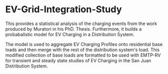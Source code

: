 # EV-Grid-Integration-Study

This provides a statistical analysis of the charging events from the work produced by Muratori in his PhD. Thesis. Furthermore, it builds a probabalistic model for EV Charging in a Distribution System.

The model is used to aggregate EV Charging Profiles onto residential base loads and then merge with the rest of the distribution system's load. This modified collection of base loads are formatted to be used with EMTP-RV for transient and steady state studies of EV Charging in the San Juan Distribution System.
